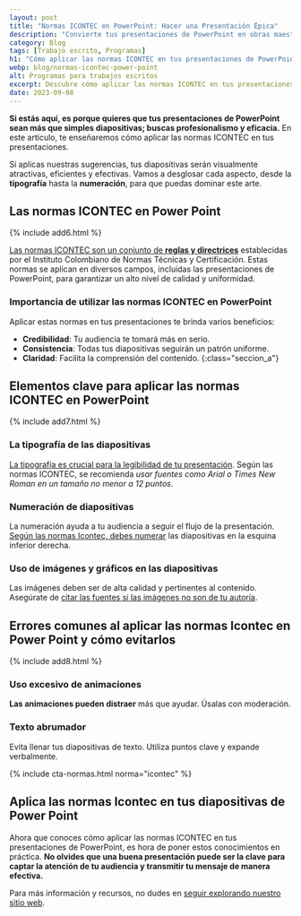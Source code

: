 ```yaml
---
layout: post
title: "Normas ICONTEC en PowerPoint: Hacer una Presentación Épica"
description: "Convierte tus presentaciones de PowerPoint en obras maestras con normas ICONTEC. ¡Haz clic para saber más!"
category: Blog
tags: [Trabajo escrito, Programas]
h1: "Cómo aplicar las normas ICONTEC en tus presentaciones de PowerPoint para un impacto máximo"
webp: blog/normas-icontec-power-point
alt: Programas para trabajos escritos
excerpt: Descubre cómo aplicar las normas ICONTEC en tus presentaciones de PowerPoint para elevar su calidad y eficacia. Desde la tipografía hasta las citas, te cubrimos todo.
date: 2023-09-08
---
```

**Si estás aquí, es porque quieres que tus presentaciones de PowerPoint sean más que simples diapositivas; buscas profesionalismo y eficacia.** En este artículo, te enseñaremos cómo aplicar las normas ICONTEC en tus presentaciones.

Si aplicas nuestras sugerencias, tus diapositivas serán visualmente atractivas, eficientes y efectivas. Vamos a desglosar cada aspecto, desde la **tipografía** hasta la **numeración**, para que puedas dominar este arte.

## Las normas ICONTEC en Power Point

{% include add6.html %}

[Las normas ICONTEC son un conjunto de **reglas y directrices**]({{'normas-icontec'|relative_url}} "Normas Icontec") establecidas por el Instituto Colombiano de Normas Técnicas y Certificación. Estas normas se aplican en diversos campos, incluidas las presentaciones de PowerPoint, para garantizar un alto nivel de calidad y uniformidad.

### Importancia de utilizar las normas ICONTEC en PowerPoint

Aplicar estas normas en tus presentaciones te brinda varios beneficios:

- **Credibilidad**: Tu audiencia te tomará más en serio.
- **Consistencia**: Todas tus diapositivas seguirán un patrón uniforme.
- **Claridad**: Facilita la comprensión del contenido.
{:class="seccion_a"}

## Elementos clave para aplicar las normas ICONTEC en PowerPoint

{% include add7.html %}

### La tipografía de las diapositivas

[La tipografía es crucial para la legibilidad de tu presentación]({{'textos-y-fuentes-trabajo-escrito'|relative_url}} "Tipografías"). Según las normas ICONTEC, se recomienda *usar fuentes como Arial o Times New Roman en un tamaño no menor a 12 puntos*.

### Numeración de diapositivas

La numeración ayuda a tu audiencia a seguir el flujo de la presentación. [Según las normas Icontec, debes numerar]({{'normas-icontec/numeracion-normas-icontec'}} "Numeración Icontec") las diapositivas en la esquina inferior derecha.

### Uso de imágenes y gráficos en las diapositivas

Las imágenes deben ser de alta calidad y pertinentes al contenido. Asegúrate de [citar las fuentes si las imágenes no son de tu autoría]({{'normas-icontec/citas-referencias-normas-icontec'|relative_url}} "Citas Icontec").

## Errores comunes al aplicar las normas Icontec en Power Point y cómo evitarlos

{% include add8.html %}

### Uso excesivo de animaciones

**Las animaciones pueden distraer** más que ayudar. Úsalas con moderación.

### Texto abrumador

Evita llenar tus diapositivas de texto. Utiliza puntos clave y expande verbalmente.

{% include cta-normas.html norma="icontec" %}

## Aplica las normas Icontec en tus diapositivas de Power Point

Ahora que conoces cómo aplicar las normas ICONTEC en tus presentaciones de PowerPoint, es hora de poner estos conocimientos en práctica. **No olvides que una buena presentación puede ser la clave para captar la atención de tu audiencia y transmitir tu mensaje de manera efectiva.**

Para más información y recursos, no dudes en [seguir explorando nuestro sitio web](/).
